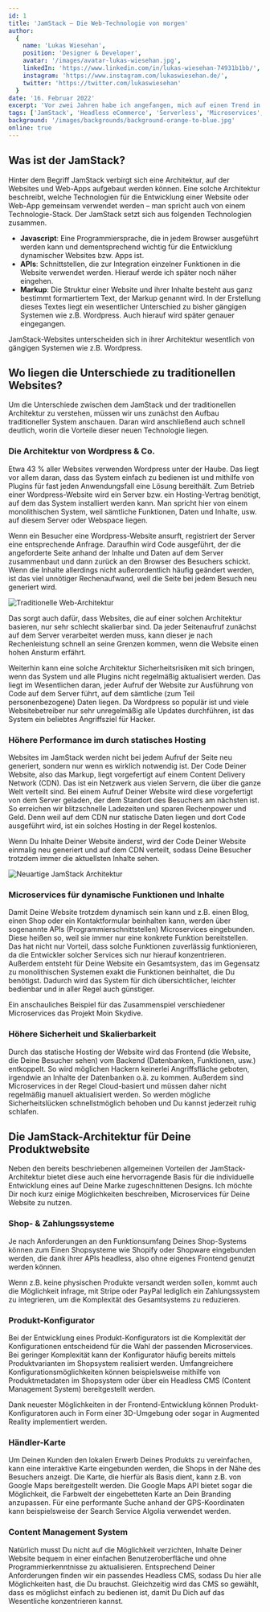 ```yaml
---
id: 1
title: 'JamStack – Die Web-Technologie von morgen'
author:
  {
    name: 'Lukas Wiesehan',
    position: 'Designer & Developer',
    avatar: '/images/avatar-lukas-wiesehan.jpg',
    linkedIn: 'https://www.linkedin.com/in/lukas-wiesehan-74931b1bb/',
    instagram: 'https://www.instagram.com/lukaswiesehan.de/',
    twitter: 'https://twitter.com/lukaswiesehan'
  }
date: '16. Februar 2022'
excerpt: 'Vor zwei Jahren habe ich angefangen, mich auf einen Trend in der Webentwicklung zu stürzen, der verspricht, Websites und Web-Apps schneller, sicherer, günstiger und besser skalierbar zu machen. Was dieser sogenannte JamStack ist, wie er entstanden ist, und warum er genau das Richtige für Deine Produktwebsite ist, schauen wir uns nachfolgend an.'
tags: ['JamStack', 'Headless eCommerce', 'Serverless', 'Microservices', 'Produktkonfigurator', 'Händlerkarte']
background: '/images/backgrounds/background-orange-to-blue.jpg'
online: true
---
```


## Was ist der JamStack?

Hinter dem Begriff JamStack verbirgt sich eine Architektur, auf der Websites und Web-Apps aufgebaut werden können. Eine solche Architektur beschreibt, welche Technologien für die Entwicklung einer Website oder Web-App gemeinsam verwendet werden – man spricht auch von einem Technologie-Stack. Der JamStack setzt sich aus folgenden Technologien zusammen.

- **Javascript**: Eine Programmiersprache, die in jedem Browser ausgeführt werden kann und dementsprechend wichtig für die Entwicklung dynamischer Websites bzw. Apps ist.
- **APIs**: Schnittstellen, die zur Integration einzelner Funktionen in die Website verwendet werden. Hierauf werde ich später noch näher eingehen.
- **Markup**: Die Struktur einer Website und ihrer Inhalte besteht aus ganz bestimmt formartiertem Text, der Markup genannt wird. In der Erstellung dieses Textes liegt ein wesentlicher Unterschied zu bisher gängigen Systemen wie z.B. Wordpress. Auch hierauf wird später genauer eingegangen.

JamStack-Websites unterscheiden sich in ihrer Architektur wesentlich von gängigen Systemen wie z.B. Wordpress.

## Wo liegen die Unterschiede zu traditionellen Websites?

Um die Unterschiede zwischen dem JamStack und der traditionellen Architektur zu verstehen, müssen wir uns zunächst den Aufbau traditioneller System anschauen. Daran wird anschließend auch schnell deutlich, worin die Vorteile dieser neuen Technologie liegen.

### Die Architektur von Wordpress & Co.

Etwa 43 % aller Websites verwenden Wordpress unter der Haube. Das liegt vor allem daran, dass das System einfach zu bedienen ist und mithilfe von Plugins für fast jeden Anwendungsfall eine Lösung bereithält. Zum Betrieb einer Wordpress-Website wird ein Server bzw. ein Hosting-Vertrag benötigt, auf dem das System installiert werden kann. Man spricht hier von einem monolithischen System, weil sämtliche Funktionen, Daten und Inhalte, usw. auf diesem Server oder Webspace liegen.

Wenn ein Besucher eine Wordpress-Website ansurft, registriert der Server eine entsprechende Anfrage. Daraufhin wird Code ausgeführt, der die angeforderte Seite anhand der Inhalte und Daten auf dem Server zusammenbaut und dann zurück an den Browser des Besuchers schickt. Wenn die Inhalte allerdings nicht außerordentlich häufig geändert werden, ist das viel unnötiger Rechenaufwand, weil die Seite bei jedem Besuch neu generiert wird.

![Traditionelle Web-Architektur](/images/blog/jamstack-die-web-technologie-von-morgen/scheme-legacy-web-architecture.jpg)

Das sorgt auch dafür, dass Websites, die auf einer solchen Architektur basieren, nur sehr schlecht skalierbar sind. Da jeder Seitenaufruf zunächst auf dem Server verarbeitet werden muss, kann dieser je nach Rechenleistung schnell an seine Grenzen kommen, wenn die Website einen hohen Ansturm erfährt.

Weiterhin kann eine solche Architektur Sicherheitsrisiken mit sich bringen, wenn das System und alle Plugins nicht regelmäßig aktualisiert werden. Das liegt im Wesentlichen daran, jeder Aufruf der Website zur Ausführung von Code auf dem Server führt, auf dem sämtliche (zum Teil personenbezogene) Daten liegen. Da Wordpress so populär ist und viele Websitebetreiber nur sehr unregelmäßig alle Updates durchführen, ist das System ein beliebtes Angriffsziel für Hacker.

### Höhere Performance im durch statisches Hosting

Websites im JamStack werden nicht bei jedem Aufruf der Seite neu generiert, sondern nur wenn es wirklich notwendig ist. Der Code Deiner Website, also das Markup, liegt vorgefertigt auf einem Content Delivery Network (CDN). Das ist ein Netzwerk aus vielen Servern, die über die ganze Welt verteilt sind. Bei einem Aufruf Deiner Website wird diese vorgefertigt von dem Server geladen, der dem Standort des Besuchers am nächsten ist. So erreichen wir blitzschnelle Ladezeiten und sparen Rechenpower und Geld. Denn weil auf dem CDN nur statische Daten liegen und dort Code ausgeführt wird, ist ein solches Hosting in der Regel kostenlos.

Wenn Du Inhalte Deiner Website änderst, wird der Code Deiner Website einmalig neu generiert und auf dem CDN verteilt, sodass Deine Besucher trotzdem immer die aktuellsten Inhalte sehen.

![Neuartige JamStack Architektur](/images/blog/jamstack-die-web-technologie-von-morgen/scheme-jamstack-architecture.jpg)

### Microservices für dynamische Funktionen und Inhalte

Damit Deine Website trotzdem dynamisch sein kann und z.B. einen Blog, einen Shop oder ein Kontaktformular beinhalten kann, werden über sogenannte APIs (Programmierschnittstellen) Microservices eingebunden. Diese heißen so, weil sie immer nur eine konkrete Funktion bereitstellen. Das hat nicht nur Vorteil, dass solche Funktionen zuverlässig funktionieren, da die Entwickler solcher Services sich nur hierauf konzentrieren. Außerdem entsteht für Deine Website ein Gesamtsystem, das im Gegensatz zu monolithischen Systemen exakt die Funktionen beinhaltet, die Du benötigst. Dadurch wird das System für dich übersichtlicher, leichter bedienbar und in aller Regel auch günstiger.

Ein anschauliches Beispiel für das Zusammenspiel verschiedener Microservices das Projekt Moin Skydive.

### Höhere Sicherheit und Skalierbarkeit

Durch das statische Hosting der Website wird das Frontend (die Website, die Deine Besucher sehen) vom Backend (Datenbanken, Funktionen, usw.) entkoppelt. So wird möglichen Hackern keinerlei Angriffsfläche geboten, irgendwie an Inhalte der Datenbanken o.ä. zu kommen. Außerdem sind Microservices in der Regel Cloud-basiert und müssen daher nicht regelmäßig manuell aktualisiert werden. So werden mögliche Sicherheitslücken schnellstmöglich behoben und Du kannst jederzeit ruhig schlafen.

## Die JamStack-Architektur für Deine Produktwebsite

Neben den bereits beschriebenen allgemeinen Vorteilen der JamStack-Architektur bietet diese auch eine hervorragende Basis für die individuelle Entwicklung eines auf Deine Marke zugeschnittenen Designs. Ich möchte Dir noch kurz einige Möglichkeiten beschreiben, Microservices für Deine Website zu nutzen.

### Shop- & Zahlungssysteme

Je nach Anforderungen an den Funktionsumfang Deines Shop-Systems können zum Einen Shopsysteme wie Shopify oder Shopware eingebunden werden, die dank ihrer APIs headless, also ohne eigenes Frontend genutzt werden können.

Wenn z.B. keine physischen Produkte versandt werden sollen, kommt auch die Möglichkeit infrage, mit Stripe oder PayPal lediglich ein Zahlungssystem zu integrieren, um die Komplexität des Gesamtsystems zu reduzieren.

### Produkt-Konfigurator

Bei der Entwicklung eines Produkt-Konfigurators ist die Komplexität der Konfigurationen entscheidend für die Wahl der passenden Microservices. Bei geringer Komplexität kann der Konfigurator häufig bereits mittels Produktvarianten im Shopsystem realisiert werden. Umfangreichere Konfigurationsmöglichkeiten können beispielsweise mithilfe von Produktmetadaten im Shopsystem oder über ein Headless CMS (Content Management System) bereitgestellt werden.

Dank neuester Möglichkeiten in der Frontend-Entwicklung können Produkt-Konfiguratoren auch in Form einer 3D-Umgebung oder sogar in Augmented Reality implementiert werden.

### Händler-Karte

Um Deinen Kunden den lokalen Erwerb Deines Produkts zu vereinfachen, kann eine interaktive Karte eingebunden werden, die Shops in der Nähe des Besuchers anzeigt. Die Karte, die hierfür als Basis dient, kann z.B. von Google Maps bereitgestellt werden. Die Google Maps API bietet sogar die Möglichkeit, die Farbwelt der eingebetteten Karte an Dein Branding anzupassen. Für eine performante Suche anhand der GPS-Koordinaten kann beispielsweise der Search Service Algolia verwendet werden.

### Content Management System

Natürlich musst Du nicht auf die Möglichkeit verzichten, Inhalte Deiner Website bequem in einer einfachen Benutzeroberfläche und ohne Programmierkenntnisse zu aktualisieren. Entsprechend Deiner Anforderungen finden wir ein passendes Headless CMS, sodass Du hier alle Möglichkeiten hast, die Du brauchst. Gleichzeitig wird das CMS so gewählt, dass es möglichst einfach zu bedienen ist, damit Du Dich auf das Wesentliche konzentrieren kannst.
